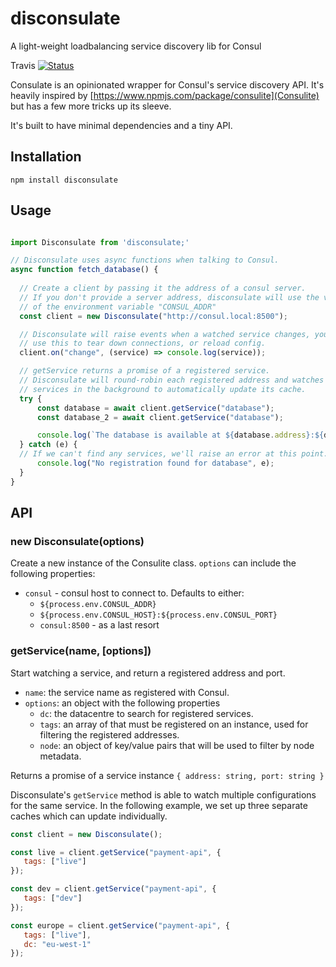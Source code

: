 # disconsulate
A light-weight loadbalancing service discovery lib for Consul

Travis
[![Status](https://travis-ci.org/bobthemighty/disconsulate.svg?branch=master)](https://travis-ci.org/bobthemighty/disconsulate)  

Consulate is an opinionated wrapper for Consul's service discovery API. It's heavily inspired by [https://www.npmjs.com/package/consulite](Consulite) but has a few more tricks up its sleeve.

It's built to have minimal dependencies and a tiny API.

## Installation

`npm install disconsulate`

## Usage

```js

import Disconsulate from 'disconsulate;'

// Disconsulate uses async functions when talking to Consul.
async function fetch_database() {
  
  // Create a client by passing it the address of a consul server.
  // If you don't provide a server address, disconsulate will use the value
  // of the environment variable "CONSUL_ADDR"
  const client = new Disconsulate("http://consul.local:8500");

  // Disconsulate will raise events when a watched service changes, you can
  // use this to tear down connections, or reload config.
  client.on("change", (service) => console.log(service));

  // getService returns a promise of a registered service.
  // Disconsulate will round-robin each registered address and watches
  // services in the background to automatically update its cache.
  try {
      const database = await client.getService("database");
      const database_2 = await client.getService("database");

      console.log(`The database is available at ${database.address}:${database.port}`);
  } catch (e) {
  // If we can't find any services, we'll raise an error at this point.
      console.log("No registration found for database", e);
  }
}
```

## API

### new Disconsulate(options)

Create a new instance of the Consulite class. `options` can include the following properties:

* `consul` - consul host to connect to. Defaults to either:
  * `${process.env.CONSUL_ADDR}`
  * `${process.env.CONSUL_HOST}:${process.env.CONSUL_PORT}`
  * `consul:8500` - as a last resort

### getService(name, [options]) 

Start watching a service, and return a registered address and port.

* `name`: the service name as registered with Consul.
* `options`: an object with the following properties
  * `dc`: the datacentre to search for registered services.
  * `tags`: an array of that must be registered on an instance, used for filtering the registered addresses.
  * `node`: an object of key/value pairs that will be used to filter by node metadata.

Returns a promise of a service instance `{ address: string, port: string }`

Disconsulate's `getService` method is able to watch multiple configurations for the same service. In the following example, we set up three separate caches which can update individually.

```js
const client = new Disconsulate();

const live = client.getService("payment-api", {
   tags: ["live"]
});

const dev = client.getService("payment-api", {
   tags: ["dev"]
});

const europe = client.getService("payment-api", {
   tags: ["live"],
   dc: "eu-west-1"
});
```
